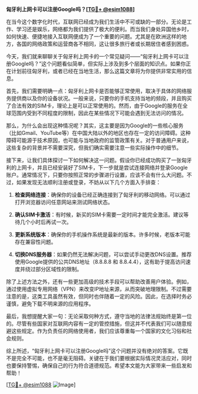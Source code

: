 **匈牙利上网卡可以注册Google吗？[[TG💪+ @esim1088](https://t.me/s/esim1088)]**

在当今这个数字化时代，互联网已经成为我们生活中不可或缺的一部分。无论是工作、学习还是娱乐，网络都为我们提供了极大的便利。而当我们身处异国他乡时，如何快速、便捷地接入互联网便成为了一个重要的问题。尤其是在欧洲这样的地方，各国的网络政策和运营商各不相同，这让很多旅行者或长期居住者感到困惑。

今天，我们就来聊聊关于匈牙利上网卡的一个常见疑问——“匈牙利上网卡可以注册Google吗？”这个问题看似简单，但实际上涉及到多个层面的知识点。如果你正在计划前往匈牙利，或者已经在当地生活，那么这篇文章将为你提供非常实用的信息。

首先，我们需要明确一点：匈牙利上网卡是否能够正常使用，取决于具体的网络服务提供商以及你的设备状况。一般来说，只要你的手机支持当地的频段，并且购买了合法有效的SIM卡，理论上是可以正常使用的。然而，由于Google的服务在全球范围内受到不同程度的限制，因此在某些情况下可能会遇到无法访问的情况。

那么，为什么会出现这种情况呢？其实，这主要是因为Google的一些核心服务（比如Gmail、YouTube等）在中国大陆以外的地区也存在一定的访问障碍。这种障碍可能源于技术原因，也可能与当地政府的监管政策有关。对于普通用户来说，这些复杂的背景并不需要深究，但我们确实需要注意一些实际操作中的细节。

接下来，让我们具体探讨一下如何解决这一问题。假设你已经成功购买了一张匈牙利的上网卡，并且已经安装好了SIM卡，下一步就是尝试连接网络并登录Google账户。通常情况下，只要你按照正常的步骤进行设置，应该不会有什么大问题。不过，如果发现无法顺利注册或登录，不妨从以下几个方面入手排查：

1. **检查网络连接**：确保你的设备已经正确连接到了匈牙利的移动网络。可以通过打开浏览器访问任意网站来测试网络状态。
   
2. **确认SIM卡激活**：有时候，新买的SIM卡需要一定时间才能完全激活。建议等待几个小时后再试一次。

3. **更新系统版本**：确保你的手机操作系统是最新的版本。许多时候，老版本可能存在兼容性问题。

4. **切换DNS服务器**：如果仍然无法解决问题，可以尝试手动更改DNS设置。推荐使用Google提供的公共DNS地址（8.8.8.8 和 8.8.4.4），这有助于提高访问速度并绕过部分区域性的限制。

除了上述方法之外，还有一些更加高级的技术手段可以帮助改善用户体验。例如，通过使用虚拟专用网络（VPN）来改变IP地址来源，从而突破地理限制。不过需要注意的是，这类工具虽然有效，但同时也伴随着一定的风险。因此，在选择时务必谨慎，避免下载不明来源的应用程序。

最后，我想提醒大家一句：无论采取何种方式，遵守当地的法律法规始终是第一位的。尽管有些国家对互联网内容有一定的管控措施，但这并不代表我们可以随意规避这些规定。作为负责任的网络使用者，我们应该尊重每一个国家的文化习俗和社会规则。

综上所述，“匈牙利上网卡可以注册Google吗”这个问题并没有绝对的答案。它既不是完全不可能，也不是毫无阻碍。关键在于我们要根据实际情况灵活应对，同时也要保持警惕，确保自己的行为符合道德规范。希望本文能为大家带来一些启发和帮助！

[[TG💪+ @esim1088](https://t.me/s/esim1088) ![Image](https://i.postimg.cc/4NQfJmqS/Snipaste-2025-05-13-00-14-12.png)]